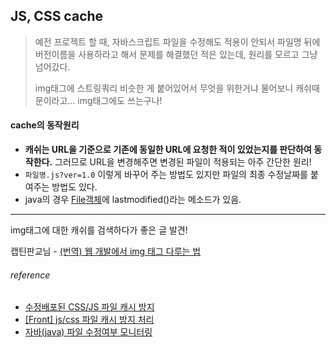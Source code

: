 ## JS, CSS cache

> 예전 프로젝트 할 때, 자바스크립트 파일을 수정해도 적용이 안되서 파일명 뒤에 버전이름을 사용하라고 해서 문제를 해결했던 적은 있는데, 
> 원리를 모르고 그냥 넘어갔다.
>
> img태그에 스트링쿼리 비슷한 게 붙어있어서 무엇을 위한거냐 물어보니 캐쉬때문이라고... img태그에도 쓰는구나!


#### cache의 동작원리

* **캐쉬는 URL을 기준으로 기존에 동일한 URL에 요청한 적이 있었는지를 판단하여 동작한다.** 그러므로 URL을 변경해주면 변경된 파일이 적용되는 아주 간단한 원리!
* `파일명.js?ver=1.0` 이렇게 바꾸어 주는 방법도 있지만 파일의 최종 수정날짜를 붙여주는 방법도 있다.
* java의 경우 [File객체](https://docs.oracle.com/javase/8/docs/api/)에 lastmodified()라는 메소드가 있음.

---

img태그에 대한 캐쉬를 검색하다가 좋은 글 발견! 

캡틴판교님 - [(번역) 웹 개발에서 img 태그 다루는 법](https://joshuajangblog.wordpress.com/tag/%EC%9D%B4%EB%AF%B8%EC%A7%80-%EC%BA%90%EC%8B%B1/)

###### reference
* [수정배포된 CSS/JS 파일 캐시 방지](https://www.letmecompile.com/css-js-%ED%8C%8C%EC%9D%BC-%EC%BA%90%EC%8B%9C-%EB%B0%A9%EC%A7%80/)
* [[Front] js/css 파일 캐시 방지 처리](https://yongdev91.tistory.com/1)
* [자바(java) 파일 수정여부 모니터링](https://m.blog.naver.com/PostView.nhn?blogId=seban21&logNo=70113198682&proxyReferer=https%3A%2F%2Fwww.google.com%2F)
